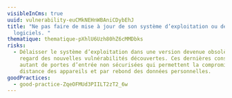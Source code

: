 ```yaml
---
visibleInCms: true
uuid: vulnerability-euCMkNEHnWBAniCDybEhJ
title: "Ne pas faire de mise à jour de son système d’exploitation ou de ses
  logiciels. "
thematique: thematique-pXhlU6Uzh80hZ6cMMDbks
risks:
  - Délaisser le système d’exploitation dans une version devenue obsolète au
    regard des nouvelles vulnérabilités découvertes. Ces dernières constituent
    autant de portes d’entrée non sécurisées qui permettent la compromission à
    distance des appareils et par rebond des données personnelles.
goodPractices:
  - good-practice-ZqeOFMUd3PIILT2zT2_6w
---
```


